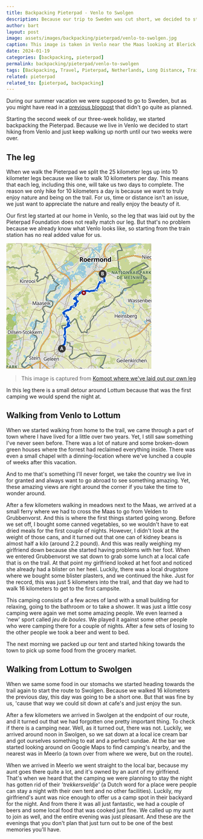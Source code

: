 ```yaml
---
title: Backpacking Pieterpad - Venlo to Swolgen
description: Because our trip to Sweden was cut short, we decided to start walking the Pieterpad for two weeks. Our first leg in those two weeks was Venlo to Swolgen.
author: bart
layout: post
image: assets/images/backpacking/pieterpad/venlo-to-swolgen.jpg
caption: This image is taken in Venlo near the Maas looking at Blerick.
date: 2024-01-19
categories: [backpacking, pieterpad]
permalink: backpacking/pieterpad/venlo-to-swolgen
tags: [Backpacking, Travel, Pieterpad, Netherlands, Long Distance, Trail, Venlo, Swolgen, Meerlo]
related: pieterpad
related_to: [pieterpad, backpacking]
---
```


During our summer vacation we were supposed to go to Sweden, but as you might have read in a [previous blogpost](./../2024-01-05-backpacking-sweden.md) that didn't go quite as planned.

Starting the second week of our three-week holiday, we started backpacking the Pieterpad. Because we live in Venlo we decided to start hiking from Venlo and just keep walking up north until our two weeks were over.

## The leg

When we walk the Pieterpad we split the 25 kilometer legs up into 10 kilometer legs because we like to walk 10 kilometers per day. This means that each leg, including this one, will take us two days to complete. The reason we only hike for 10 kilometers a day is because we want to truly enjoy nature and being on the trail. For us, time or distance isn't an issue, we just want to appreciate the nature and really enjoy the beauty of it.

Our first leg started at our home in Venlo, so the leg that was laid out by the Pieterpad Foundation does not really match our leg. But that's no problem because we already know what Venlo looks like, so starting from the train station has no real added value for us.

![The leg we've created for walking from Venlo to Swolgen](/assets/images/backpacking/pieterpad/leg-sittard-roermond.png)
> This image is captured from [Komoot where we've laid out our own leg](https://www.komoot.com/nl-nl/tour/1258297933)

In this leg there is a small detour around Lottum because that was the first camping we would spend the night at.

## Walking from Venlo to Lottum

When we started walking from home to the trail, we came through a part of town where I have lived for a little over two years. Yet, I still saw something I've never seen before. There was a lot of nature and some broken-down green houses where the forrest had reclaimed everything inside. There was even a small chapel with a dinning-location where we've lunched a couple of weeks after this vacation.

And to me that's something I'll never forget, we take the country we live in for granted and always want to go abroad to see something amazing. Yet, these amazing views are right around the corner if you take the time to wonder around.

After a few kilometers walking in meadows next to the Maas, we arrived at a small ferry where we had to cross the Maas to go from Velden to Grubbenvorst. And this is where the first things started going wrong. Before we set off, I bought some canned vegetables, so we wouldn't have to eat dried meals for the first couple of nights. However, I didn't look at the weight of those cans, and it turned out that one can of kidney beans is almost half a kilo (around 2.2 pound). And this was really weighing my girlfriend down because she started having problems with her foot. When we entered Grubbenvorst we sat down to grab some lunch at a local cafe that is on the trail. At that point my girlfriend looked at het foot and noticed she already had a blister on her heel. Luckily, there was a local drugstore where we bought some blister plasters, and we continued the hike. Just for the record, this was just 5 kilometers into the trail, and that day we had to walk 16 kilometers to get to the first campsite.

This camping consists of a few acres of land with a small building for relaxing, going to the bathroom or to take a shower. It was just a little cosy camping were again we met some amazing people. We even learned a 'new' sport called _jeu de boules_. We played it against some other people who were camping there for a couple of nights. After a few sets of losing to the other people we took a beer and went to bed.

The next morning we packed up our tent and started hiking towards the town to pick up some food from the grocery market.

## Walking from Lottum to Swolgen

When we same some food in our stomachs we started heading towards the trail again to start the route to Swolgen. Because we walked 16 kilometers the previous day, this day was going to be a short one. But that was fine by us, 'cause that way we could sit down at cafe's and just enjoy the sun.

After a few kilometers we arrived in Swolgen at the endpoint of our route, and it turned out that we had forgotten one pretty important thing. To check if there is a camping near. Well, as it turned out, there was not. Luckily, we arrived around noon in Swolgen, so we sat down at a local ice cream bar and got ourselves something to eat and a perfect sundae. At the bar we started looking around on Google Maps to find camping's nearby, and the nearest was in Meerlo (a town over from where we were, but on the route).

When we arrived in Meerlo we went straight to the local bar, because my aunt goes there quite a lot, and it's owned by an aunt of my girlfriend. That's when we heard that the camping we were planning to stay the night has gotten rid of their _'trekkersveldje'_ (a Dutch word for a place were people can stay a night with their own tent and no other facilities). Luckily, my girlfriend's aunt was nice enough to offer us a camp spot in their backyard for the night. And from there it was all just fantastic, we had a couple of beers and some local food that was cooked just fine. We called up my aunt to join as well, and the entire evening was just pleasant. And these are the evenings that you don't plan that just turn out to be one of the best memories you'll have.